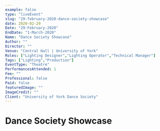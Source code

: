 ```yaml
---
example: false
type: "liveEvent"
slug: "29-february-2020-dance-society-showcase"
date: 2020-02-29
Date: "29-February-2020"
EndDate: "1-March-2020"
Name: "Dance Society Showcase"
Author: ""
Director: ""
Venue: "Central Hall | University of York"
Roles: ["Lighting Designer","Lighting Operator","Technical Manager"]
Tags: ["Lighting","Production"]
EventType: "Theatre"
PerformancesAttended: 1
Fee: ""
Professional: false
Paid: false
featuredImage: ""
ImageCredit: ""
Client: "University of York Dance Society"
---
```


# Dance Society Showcase


